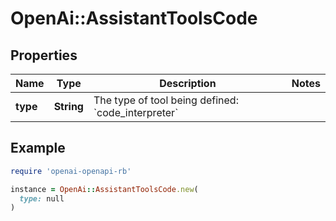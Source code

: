 # OpenAi::AssistantToolsCode

## Properties

| Name | Type | Description | Notes |
| ---- | ---- | ----------- | ----- |
| **type** | **String** | The type of tool being defined: &#x60;code_interpreter&#x60; |  |

## Example

```ruby
require 'openai-openapi-rb'

instance = OpenAi::AssistantToolsCode.new(
  type: null
)
```


